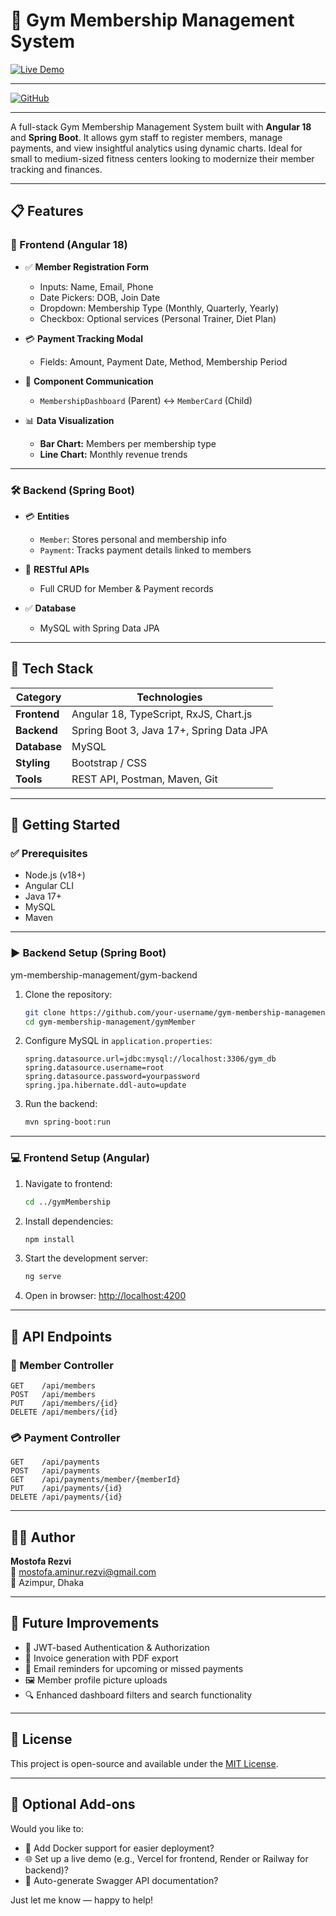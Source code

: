 # 💪 Gym Membership Management System

[![Live Demo](https://img.shields.io/badge/Live%20Demo-Visit%20Site-blue?style=for-the-badge&logo=netlify)](https://fitzone-gym-portal.netlify.app/)

---

[![GitHub](https://img.shields.io/badge/GitHub-Repository-black?style=for-the-badge&logo=github)](https://github.com/mostofa-rezvi/gym-membership-management)

---

A full-stack Gym Membership Management System built with **Angular 18** and **Spring Boot**. It allows gym staff to register members, manage payments, and view insightful analytics using dynamic charts. Ideal for small to medium-sized fitness centers looking to modernize their member tracking and finances.

---

## 📋 Features

### 🔧 Frontend (Angular 18)

- ✅ **Member Registration Form**
  - Inputs: Name, Email, Phone
  - Date Pickers: DOB, Join Date
  - Dropdown: Membership Type (Monthly, Quarterly, Yearly)
  - Checkbox: Optional services (Personal Trainer, Diet Plan)

- 💳 **Payment Tracking Modal**
  - Fields: Amount, Payment Date, Method, Membership Period

- 🔁 **Component Communication**
  - `MembershipDashboard` (Parent) ↔ `MemberCard` (Child)

- 📊 **Data Visualization**
  - **Bar Chart:** Members per membership type
  - **Line Chart:** Monthly revenue trends

---

### 🛠️ Backend (Spring Boot)

- 💳 **Entities**
  - `Member`: Stores personal and membership info
  - `Payment`: Tracks payment details linked to members

- 🔁 **RESTful APIs**
  - Full CRUD for Member & Payment records

- ✅ **Database**
  - MySQL with Spring Data JPA

---

## 🧱 Tech Stack

| Category       | Technologies                                 |
|----------------|----------------------------------------------|
| **Frontend**   | Angular 18, TypeScript, RxJS, Chart.js       |
| **Backend**    | Spring Boot 3, Java 17+, Spring Data JPA     |
| **Database**   | MySQL                                        |
| **Styling**    | Bootstrap / CSS                     |
| **Tools**      | REST API, Postman, Maven, Git                |

---

## 🚀 Getting Started

### ✅ Prerequisites

- Node.js (v18+)
- Angular CLI
- Java 17+
- MySQL
- Maven

---

### ▶️ Backend Setup (Spring Boot)

ym-membership-management/gym-backend

1. Clone the repository:

   ```bash
   git clone https://github.com/your-username/gym-membership-management.git
   cd gym-membership-management/gymMember
   ```

2. Configure MySQL in `application.properties`:

   ```properties
   spring.datasource.url=jdbc:mysql://localhost:3306/gym_db
   spring.datasource.username=root
   spring.datasource.password=yourpassword
   spring.jpa.hibernate.ddl-auto=update
   ```

3. Run the backend:

   ```bash
   mvn spring-boot:run
   ```

---

### 💻 Frontend Setup (Angular)

1. Navigate to frontend:

   ```bash
   cd ../gymMembership
   ```

2. Install dependencies:

   ```bash
   npm install
   ```

3. Start the development server:

   ```bash
   ng serve
   ```

4. Open in browser: [http://localhost:4200](http://localhost:4200)

---

## 🔐 API Endpoints

### 👤 Member Controller

```http
GET    /api/members
POST   /api/members
PUT    /api/members/{id}
DELETE /api/members/{id}
```

### 💳 Payment Controller

```http
GET    /api/payments
POST   /api/payments
GET    /api/payments/member/{memberId}
PUT    /api/payments/{id}
DELETE /api/payments/{id}
```

---

## 👨‍💻 Author

**Mostofa Rezvi**  
📧 mostofa.aminur.rezvi@gmail.com  
📍 Azimpur, Dhaka

---

## 🌟 Future Improvements

- 🔐 JWT-based Authentication & Authorization  
- 🧾 Invoice generation with PDF export  
- 📧 Email reminders for upcoming or missed payments  
- 🖼️ Member profile picture uploads  
- 🔍 Enhanced dashboard filters and search functionality  

---

## 📃 License

This project is open-source and available under the [MIT License](LICENSE).

---

## 💬 Optional Add-ons

Would you like to:

- 🔧 Add Docker support for easier deployment?
- 🌐 Set up a live demo (e.g., Vercel for frontend, Render or Railway for backend)?
- 📑 Auto-generate Swagger API documentation?

Just let me know — happy to help!
